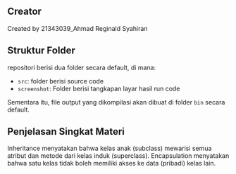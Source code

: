 ## Creator

Created by 21343039_Ahmad Reginald Syahiran

## Struktur Folder

repositori berisi dua folder secara default, di mana:

- `src`: folder berisi source code
- `screenshot`: Folder berisi tangkapan layar hasil run code

Sementara itu, file output yang dikompilasi akan dibuat di folder `bin` secara default.

## Penjelasan Singkat Materi

Inheritance menyatakan bahwa kelas anak (subclass) mewarisi semua atribut dan metode dari kelas induk (superclass). Encapsulation menyatakan bahwa satu kelas tidak boleh memiliki akses ke data (pribadi) kelas lain.

